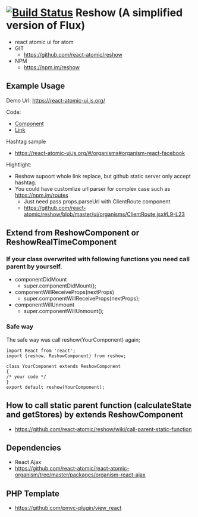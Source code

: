 [![Build Status](https://travis-ci.org/react-atomic/reshow.svg?branch=master)](https://travis-ci.org/react-atomic/reshow) 
 Reshow (A simplified version of Flux)
===============
   * react atomic ui for atom 
   * GIT
      * https://github.com/react-atomic/reshow
   * NPM
      * https://npm.im/reshow

## Example Usage
Demo Url:
https://react-atomic-ui.js.org/

Code:
   * [Component](https://github.com/react-atomic/react-atomic-ui/blob/master/ui/pages/index.jsx#L21-L26)
   * [Link](https://github.com/react-atomic/react-atomic-ui/blob/master/ui/organisms/Menu.jsx#L14-L16)

Hashtag sample
   * https://react-atomic-ui.js.org/#/organisms#organism-react-facebook 

Hightlight:
   * Reshow supoort whole link replace, but github static server only accept hashtag.
   * You could have customlize url parser for complex case such as https://npm.im/routes
      * Just need pass props.parseUrl with ClientRoute component
      * https://github.com/react-atomic/reshow/blob/master/ui/organisms/ClientRoute.jsx#L9-L23 

## Extend from ReshowComponent or ReshowRealTimeComponent
### If your class overwrited with following functions you need call parent by yourself.
   * componentDidMount
      * super.componentDidMount();
   * componentWillReceiveProps(nextProps)
      * super.componentWillReceiveProps(nextProps);
   * componentWillUnmount
      * super.componentWillUnmount();
### Safe way
The safe way was call reshow(YourComponent) again;
```
import React from 'react';
import {reshow, ReshowComponent} from reshow;

class YourComponent extends ReshowComponent
{
/* your code */
}
export default reshow(YourComponent);
```


## How to call static parent function (calculateState and getStores) by extends ReshowComponent
   * https://github.com/react-atomic/reshow/wiki/call-parent-static-function

## Dependencies
   * React Ajax
   * https://github.com/react-atomic/react-atomic-organism/tree/master/packages/organism-react-ajax

## PHP Template
   * https://github.com/pmvc-plugin/view_react
